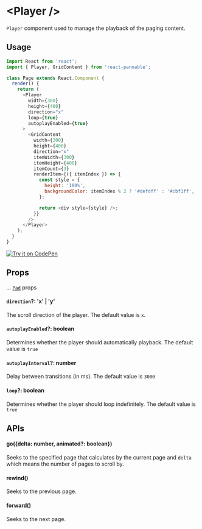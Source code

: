 # \<Player />

`Player` component used to manage the playback of the paging content.

## Usage

```js
import React from 'react';
import { Player, GridContent } from 'react-pannable';

class Page extends React.Component {
  render() {
    return (
      <Player
        width={300}
        height={400}
        direction="x"
        loop={true}
        autoplayEnabled={true}
      >
        <GridContent
          width={300}
          height={400}
          direction="x"
          itemWidth={300}
          itemHeight={400}
          itemCount={3}
          renderItem={({ itemIndex }) => {
            const style = {
              height: '100%',
              backgroundColor: itemIndex % 2 ? '#defdff' : '#cbf1ff',
            };

            return <div style={style} />;
          }}
        />
      </Player>
    );
  }
}
```

[![Try it on CodePen](https://img.shields.io/badge/CodePen-Run-blue.svg?logo=CodePen)](https://codepen.io/cztflove/pen/qwvNLp)

## Props

... [`Pad`](pad.md) props

#### `direction`?: 'x' | 'y'

The scroll direction of the player. The default value is `x`.

#### `autoplayEnabled`?: boolean

Determines whether the player should automatically playback. The default value is `true`

#### `autoplayInterval`?: number

Delay between transitions (in ms). The default value is `3000`

#### `loop`?: boolean

Determines whether the player should loop indefinitely. The default value is `true`

## APIs

#### go({delta: number, animated?: boolean})

Seeks to the specified page that calculates by the current page and `delta` which means the number of pages to scroll by.

#### rewind()

Seeks to the previous page.

#### forward()

Seeks to the next page.
